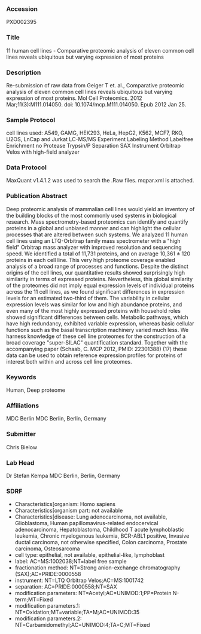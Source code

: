 ### Accession
PXD002395

### Title
11 human cell lines -  Comparative proteomic analysis of eleven common cell lines reveals ubiquitous but varying expression of most proteins

### Description
Re-submission of raw data from Geiger T et. al., Comparative proteomic analysis of eleven common cell lines reveals ubiquitous but varying expression of most proteins. Mol Cell Proteomics. 2012 Mar;11(3):M111.014050. doi: 10.1074/mcp.M111.014050. Epub 2012 Jan 25.

### Sample Protocol
cell lines used: A549, GAMG, HEK293, HeLa, HepG2, K562, MCF7, RKO, U2OS, LnCap and Jurkat  LC-MS/MS Experiment Labeling Method  Labelfree Enrichment  no Protease  Trypsin/P Separation  SAX Instrument  Orbitrap Velos with high-field analyzer

### Data Protocol
MaxQuant v1.4.1.2 was used to search the .Raw files. mqpar.xml is attached.

### Publication Abstract
Deep proteomic analysis of mammalian cell lines would yield an inventory of the building blocks of the most commonly used systems in biological research. Mass spectrometry-based proteomics can identify and quantify proteins in a global and unbiased manner and can highlight the cellular processes that are altered between such systems. We analyzed 11 human cell lines using an LTQ-Orbitrap family mass spectrometer with a "high field" Orbitrap mass analyzer with improved resolution and sequencing speed. We identified a total of 11,731 proteins, and on average 10,361 &#xb1; 120 proteins in each cell line. This very high proteome coverage enabled analysis of a broad range of processes and functions. Despite the distinct origins of the cell lines, our quantitative results showed surprisingly high similarity in terms of expressed proteins. Nevertheless, this global similarity of the proteomes did not imply equal expression levels of individual proteins across the 11 cell lines, as we found significant differences in expression levels for an estimated two-third of them. The variability in cellular expression levels was similar for low and high abundance proteins, and even many of the most highly expressed proteins with household roles showed significant differences between cells. Metabolic pathways, which have high redundancy, exhibited variable expression, whereas basic cellular functions such as the basal transcription machinery varied much less. We harness knowledge of these cell line proteomes for the construction of a broad coverage "super-SILAC" quantification standard. Together with the accompanying paper (Schaab, C. MCP 2012, PMID: 22301388) (17) these data can be used to obtain reference expression profiles for proteins of interest both within and across cell line proteomes.

### Keywords
Human, Deep proteome

### Affiliations
MDC Berlin
MDC Berlin, Berlin, Germany

### Submitter
Chris Bielow

### Lab Head
Dr Stefan Kempa
MDC Berlin, Berlin, Germany


### SDRF
- Characteristics[organism: Homo sapiens
- Characteristics[organism part: not available
- Characteristics[disease: Lung adenocarcinoma, not available, Glioblastoma, Human papillomavirus-related endocervical adenocarcinoma, Hepatoblastoma, Childhood T acute lymphoblastic leukemia, Chronic myelogenous leukemia, BCR-ABL1 positive, Invasive ductal carcinoma, not otherwise specified, Colon carcinoma, Prostate carcinoma, Osteosarcoma
- cell type: epithelial, not available, epithelial-like, lymphoblast
- label: AC=MS:1002038;NT=label free sample
- fractionation method: NT=Strong anion-exchange chromatography (SAX);AC=PRIDE:0000558
- instrument: NT=LTQ Orbitrap Velos;AC=MS:1001742
- separation: AC=PRIDE:0000558;NT=SAX
- modification parameters: NT=Acetyl;AC=UNIMOD:1;PP=Protein N-term;MT=Fixed
- modification parameters.1: NT=Oxidation;MT=variable;TA=M;AC=UNIMOD:35
- modification parameters.2: NT=Carbamidomethyl;AC=UNIMOD:4;TA=C;MT=Fixed

